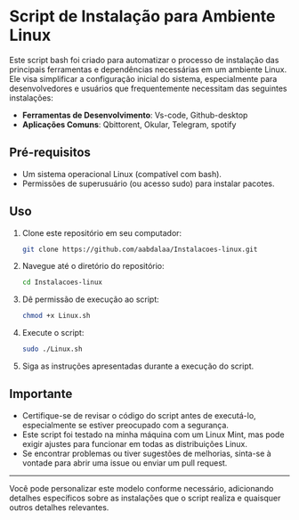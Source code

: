 # Script de Instalação para Ambiente Linux

Este script bash foi criado para automatizar o processo de instalação das principais ferramentas e dependências necessárias em um ambiente Linux. Ele visa simplificar a configuração inicial do sistema, especialmente para desenvolvedores e usuários que frequentemente necessitam das seguintes instalações:

- **Ferramentas de Desenvolvimento**: Vs-code, Github-desktop
- **Aplicações Comuns**: Qbittorent, Okular, Telegram, spotify

## Pré-requisitos

- Um sistema operacional Linux (compatível com bash).
- Permissões de superusuário (ou acesso sudo) para instalar pacotes.

## Uso

1. Clone este repositório em seu computador:

    ```bash
    git clone https://github.com/aabdalaa/Instalacoes-linux.git
    ```

2. Navegue até o diretório do repositório:

    ```bash
    cd Instalacoes-linux
    ```

3. Dê permissão de execução ao script:

    ```bash
    chmod +x Linux.sh
    ```

4. Execute o script:

    ```bash
    sudo ./Linux.sh
    ```

5. Siga as instruções apresentadas durante a execução do script.

## Importante

- Certifique-se de revisar o código do script antes de executá-lo, especialmente se estiver preocupado com a segurança.
- Este script foi testado na minha máquina com um Linux Mint, mas pode exigir ajustes para funcionar em todas as distribuições Linux.
- Se encontrar problemas ou tiver sugestões de melhorias, sinta-se à vontade para abrir uma issue ou enviar um pull request.

--- 

Você pode personalizar este modelo conforme necessário, adicionando detalhes específicos sobre as instalações que o script realiza e quaisquer outros detalhes relevantes.
